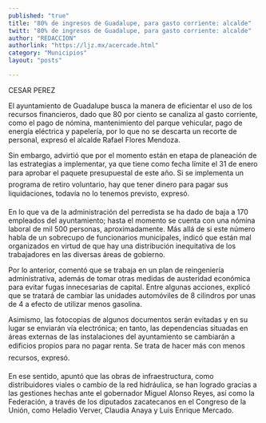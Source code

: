 ```yaml
---
published: "true"
title: "80% de ingresos de Guadalupe, para gasto corriente: alcalde"
twitt: "80% de ingresos de Guadalupe, para gasto corriente: alcalde"
author: "REDACCION"
authorlink: "https://ljz.mx/acercade.html"
category: "Municipios"
layout: "posts"

---
```



  CESAR PEREZ



  El ayuntamiento de Guadalupe busca la manera de eficientar el uso de los recursos financieros, dado que 80 por ciento se canaliza al gasto corriente, como el pago de nómina, mantenimiento del parque vehicular, pago de energía eléctrica y papelería, por lo que no se descarta un recorte de personal, expresó el alcalde Rafael Flores Mendoza.



  Sin embargo, advirtió que por el momento están en etapa de planeación de las estrategias a implementar, ya que tiene como fecha límite el 31 de enero para aprobar el paquete presupuestal de este año. Si se implementa un programa de retiro voluntario, hay que tener dinero para pagar sus liquidaciones, todavía no lo tenemos previsto, expresó.



  En lo que va de la administración del perredista se ha dado de baja a 170 empleados del ayuntamiento; hasta el momento se cuenta con una nómina laboral de mil 500 personas, aproximadamente. Más allá de si este número habla de un sobrecupo de funcionarios municipales, indicó que están mal organizados en virtud de que hay una distribución inequitativa de los trabajadores en las diversas áreas de gobierno.



  Por lo anterior, comentó que se trabaja en un plan de reingeniería administrativa, además de tomar otras medidas de austeridad económica para evitar fugas innecesarias de capital. Entre algunas acciones, explicó que se tratará de cambiar las unidades automóviles de 8 cilindros por unas de 4 a efecto de utilizar menos gasolina.



  Asimismo, las fotocopias de algunos documentos serán evitadas y en su lugar se enviarán vía electrónica; en tanto, las dependencias situadas en áreas externas de las instalaciones del ayuntamiento se cambiarán a edificios propios para no pagar renta. Se trata de hacer más con menos recursos, expresó.



  En ese sentido, apuntó que las obras de infraestructura, como distribuidores viales o cambio de la red hidráulica, se han logrado gracias a las gestiones hechas ante el gobernador Miguel Alonso Reyes, así como la Federación, a través de los diputados zacatecanos en el Congreso de la Unión, como Heladio Verver, Claudia Anaya y Luis Enrique Mercado.

